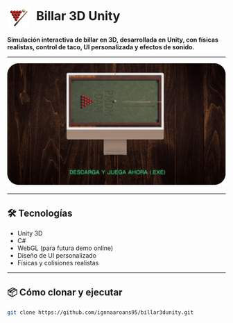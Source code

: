 <h1>
  <img src="resources/icono-billar.png" alt="Billar 3D Cover" width="50" style="vertical-align: middle; margin-right: 10px;">
  Billar 3D Unity
</h1>

**Simulación interactiva de billar en 3D, desarrollada en Unity, con físicas realistas, control de taco, UI personalizada y efectos de sonido.**

---

[![Billar 3D Demo](resources/billar3d-demo.gif)](https://LINK-A-TU-GOOGLE-DRIVE-O-ITCHIO)

---

## 🛠️ Tecnologías

- Unity 3D
- C#
- WebGL (para futura demo online)
- Diseño de UI personalizado
- Físicas y colisiones realistas

---



## 📦 Cómo clonar y ejecutar

```bash
git clone https://github.com/ignnaaroans95/billar3dunity.git
